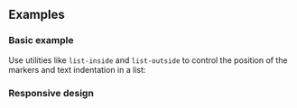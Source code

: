 ## Examples

### Basic example

Use utilities like `list-inside` and `list-outside` to control the position of the markers and text indentation in a list:

### Responsive design